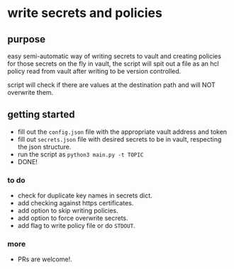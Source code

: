 # write secrets and policies 

## purpose
easy semi-automatic way of writing secrets to vault and creating policies for those secrets on the fly in vault,
the script will spit out a file as an hcl policy read from vault after writing to be version controlled.

script will check if there are values at the destination path and will NOT overwrite them.
## getting started
- fill out the ```config.json``` file with the appropriate vault address and token
- fill out ```secrets.json``` file with desired secrets to be in vault, respecting the json structure.
- run the script as ```python3 main.py -t TOPIC```
- DONE!


### to do
- check for duplicate key names in secrets dict.
- add checking against https certificates.
- add option to skip writing policies.
- add option to force overwrite secrets.
- add flag to write policy file or do ```STDOUT```.

### more
- PRs are welcome!.
